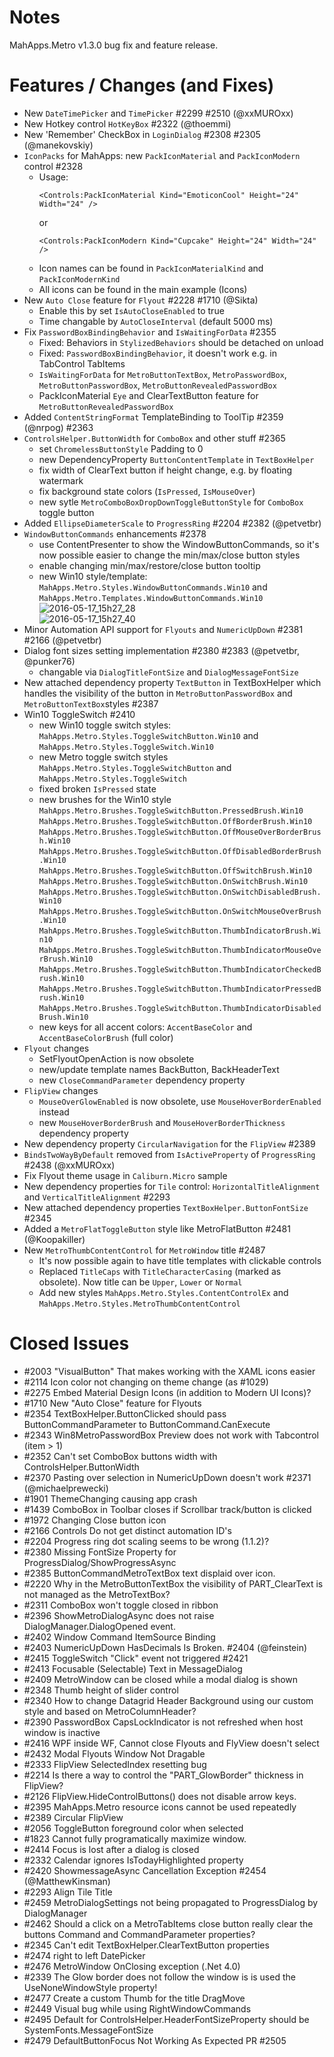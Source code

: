 # Notes

MahApps.Metro v1.3.0 bug fix and feature release.

# Features / Changes (and Fixes)

- New `DateTimePicker` and `TimePicker` #2299 #2510 (@xxMUROxx)
- New Hotkey control `HotKeyBox` #2322 (@thoemmi)
- New 'Remember' CheckBox in `LoginDialog` #2308 #2305 (@manekovskiy)
- `IconPacks` for MahApps: new `PackIconMaterial` and `PackIconModern` control #2328
    + Usage:  
        ```
        <Controls:PackIconMaterial Kind="EmoticonCool" Height="24" Width="24" />
        ```  
        or  
        ```
        <Controls:PackIconModern Kind="Cupcake" Height="24" Width="24" />
        ```
    + Icon names can be found in `PackIconMaterialKind` and `PackIconModernKind`
    + All icons can be found in the main example (Icons)
- New `Auto Close` feature for `Flyout` #2228 #1710 (@Sikta)
    + Enable this by set `IsAutoCloseEnabled` to true
    + Time changable by `AutoCloseInterval` (default 5000 ms)
- Fix `PasswordBoxBindingBehavior` and `IsWaitingForData` #2355
    + Fixed: Behaviors in `StylizedBehaviors` should be detached on unload
    + Fixed: `PasswordBoxBindingBehavior`, it doesn't work e.g. in TabControl TabItems
    + `IsWaitingForData` for `MetroButtonTextBox`, `MetroPasswordBox`, `MetroButtonPasswordBox`, `MetroButtonRevealedPasswordBox`
    + PackIconMaterial `Eye` and ClearTextButton feature for `MetroButtonRevealedPasswordBox`
- Added `ContentStringFormat` TemplateBinding to ToolTip #2359 (@nrpog) #2363
- `ControlsHelper.ButtonWidth` for `ComboBox` and other stuff #2365
	+ set `ChromelessButtonStyle` Padding to 0
	+ new DependencyProperty `ButtonContentTemplate` in `TextBoxHelper`
	+ fix width of ClearText button if height change, e.g. by floating watermark
	+ fix background state colors (`IsPressed`, `IsMouseOver`)
	+ new sytle `MetroComboBoxDropDownToggleButtonStyle` for `ComboBox` toggle button
- Added `EllipseDiameterScale` to `ProgressRing` #2204 #2382 (@petvetbr)
- `WindowButtonCommands` enhancements #2378
	+ use ContentPresenter to show the WindowButtonCommands, so it's now possible easier to change the min/max/close button styles
	+ enable changing min/max/restore/close button tooltip
	+ new Win10 style/template: `MahApps.Metro.Styles.WindowButtonCommands.Win10` and `MahApps.Metro.Templates.WindowButtonCommands.Win10`  
	![2016-05-17_15h27_28](https://cloud.githubusercontent.com/assets/658431/15323811/0393ac9c-1c44-11e6-86ce-0a7416bd2621.png)  
	![2016-05-17_15h27_40](https://cloud.githubusercontent.com/assets/658431/15323816/074fd6c6-1c44-11e6-8894-39a0d61b9a08.png)
- Minor Automation API support for `Flyouts` and `NumericUpDown` #2381 #2166 (@petvetbr)
- Dialog font sizes setting implementation #2380 #2383 (@petvetbr, @punker76)
	+ changable via `DialogTitleFontSize` and `DialogMessageFontSize`
- New attached dependency property `TextButton` in TextBoxHelper which handles the visibility of the button in `MetroButtonPasswordBox` and `MetroButtonTextBox`styles #2387
- Win10 ToggleSwitch #2410
  + new Win10 toggle switch styles: `MahApps.Metro.Styles.ToggleSwitchButton.Win10` and `MahApps.Metro.Styles.ToggleSwitch.Win10`
  + new Metro toggle switch styles `MahApps.Metro.Styles.ToggleSwitchButton` and `MahApps.Metro.Styles.ToggleSwitch`
  + fixed broken `IsPressed` state
  + new brushes for the Win10 style  
  `MahApps.Metro.Brushes.ToggleSwitchButton.PressedBrush.Win10`  
  `MahApps.Metro.Brushes.ToggleSwitchButton.OffBorderBrush.Win10`  
  `MahApps.Metro.Brushes.ToggleSwitchButton.OffMouseOverBorderBrush.Win10`  
  `MahApps.Metro.Brushes.ToggleSwitchButton.OffDisabledBorderBrush.Win10`  
  `MahApps.Metro.Brushes.ToggleSwitchButton.OffSwitchBrush.Win10`  
  `MahApps.Metro.Brushes.ToggleSwitchButton.OnSwitchBrush.Win10`  
  `MahApps.Metro.Brushes.ToggleSwitchButton.OnSwitchDisabledBrush.Win10`  
  `MahApps.Metro.Brushes.ToggleSwitchButton.OnSwitchMouseOverBrush.Win10`  
  `MahApps.Metro.Brushes.ToggleSwitchButton.ThumbIndicatorBrush.Win10`  
  `MahApps.Metro.Brushes.ToggleSwitchButton.ThumbIndicatorMouseOverBrush.Win10`  
  `MahApps.Metro.Brushes.ToggleSwitchButton.ThumbIndicatorCheckedBrush.Win10`  
  `MahApps.Metro.Brushes.ToggleSwitchButton.ThumbIndicatorPressedBrush.Win10`  
  `MahApps.Metro.Brushes.ToggleSwitchButton.ThumbIndicatorDisabledBrush.Win10`
  + new keys for all accent colors: `AccentBaseColor` and `AccentBaseColorBrush` (full color)
- `Flyout` changes
	+ SetFlyoutOpenAction is now obsolete
	+ new/update template names BackButton, BackHeaderText
	+ new `CloseCommandParameter` dependency property
- `FlipView` changes
  + `MouseOverGlowEnabled` is now obsolete, use `MouseHoverBorderEnabled` instead
  + new `MouseHoverBorderBrush` and `MouseHoverBorderThickness` dependency property
- New dependency property `CircularNavigation` for the `FlipView` #2389
- `BindsTwoWayByDefault` removed from `IsActiveProperty` of `ProgressRing` #2438 (@xxMUROxx)
- Fix Flyout theme usage in `Caliburn.Micro` sample
- New dependency properties for `Tile` control: `HorizontalTitleAlignment` and `VerticalTitleAlignment` #2293
- New attached dependency properties `TextBoxHelper.ButtonFontSize` #2345
- Added a `MetroFlatToggleButton` style like MetroFlatButton #2481 (@Koopakiller)
- New `MetroThumbContentControl` for `MetroWindow` title #2487
	+ It's now possible again to have title templates with clickable controls
	+ Replaced `TitleCaps` with `TitleCharacterCasing` (marked as obsolete). Now title can be `Upper`, `Lower` or `Normal`
	+ Add new styles `MahApps.Metro.Styles.ContentControlEx` and `MahApps.Metro.Styles.MetroThumbContentControl`

# Closed Issues

- #2003 "VisualButton" That makes working with the XAML icons easier
- #2114 Icon color not changing on theme change (as #1029)
- #2275 Embed Material Design Icons (in addition to Modern UI Icons)?
- #1710 New "Auto Close" feature for Flyouts
- #2354 TextBoxHelper.ButtonClicked should pass ButtonCommandParameter to ButtonCommand.CanExecute
- #2343 Win8MetroPasswordBox Preview does not work with Tabcontrol (item > 1)
- #2352 Can't set ComboBox buttons width with ControlsHelper.ButtonWidth
- #2370 Pasting over selection in NumericUpDown doesn't work #2371 (@michaelprewecki)
- #1901 ThemeChanging causing app crash
- #1439 ComboBox in Toolbar closes if Scrollbar track/button is clicked
- #1972 Changing Close button icon
- #2166 Controls Do not get distinct automation ID's
- #2204 Progress ring dot scaling seems to be wrong (1.1.2)?
- #2380 Missing FontSize Property for ProgressDialog/ShowProgressAsync
- #2385 ButtonCommandMetroTextBox text displaid over icon.
- #2220 Why in the MetroButtonTextBox the visibility of PART_ClearText is not managed as the MetroTextBox?
- #2311 ComboBox won't toggle closed in ribbon
- #2396 ShowMetroDialogAsync does not raise DialogManager.DialogOpened event.
- #2402 Window Command ItemSource Binding
- #2403 NumericUpDown HasDecimals Is Broken. #2404 (@feinstein)
- #2415 ToggleSwitch "Click" event not triggered #2421
- #2413 Focusable (Selectable) Text in MessageDialog
- #2409 MetroWindow can be closed while a modal dialog is shown
- #2348 Thumb height of slider control
- #2340 How to change Datagrid Header Background using our custom style and based on MetroColumnHeader?
- #2390 PasswordBox CapsLockIndicator is not refreshed when host window is inactive
- #2416 WPF inside WF, Cannot close Flyouts and FlyView doesn't select
- #2432 Modal Flyouts Window Not Dragable
- #2333 FlipView SelectedIndex resetting bug
- #2214 Is there a way to control the "PART_GlowBorder" thickness in FlipView?
- #2126 FlipView.HideControlButtons() does not disable arrow keys.
- #2395 MahApps.Metro resource icons cannot be used repeatedly
- #2389 Circular FlipView
- #2056 ToggleButton foreground color when selected
- #1823 Cannot fully programatically maximize window.
- #2414 Focus is lost after a dialog is closed
- #2332 Calendar ignores IsTodayHighlighted property
- #2420 ShowmessageAsync Cancellation Exception #2454 (@MatthewKinsman)
- #2293 Align Tile Title
- #2459 MetroDialogSettings not being propagated to ProgressDialog by DialogManager
- #2462 Should a click on a MetroTabItems close button really clear the buttons Command and CommandParameter properties?
- #2345 Can't edit TextBoxHelper.ClearTextButton properties
- #2474 right to left DatePicker
- #2476 MetroWindow OnClosing exception (.Net 4.0)
- #2339 The Glow border does not follow the window is is used the UseNoneWindowStyle property!
- #2477 Create a custom Thumb for the title DragMove
- #2449 Visual bug while using RightWindowCommands
- #2495 Default for ControlsHelper.HeaderFontSizeProperty should be SystemFonts.MessageFontSize
- #2479 DefaultButtonFocus Not Working As Expected PR #2505
